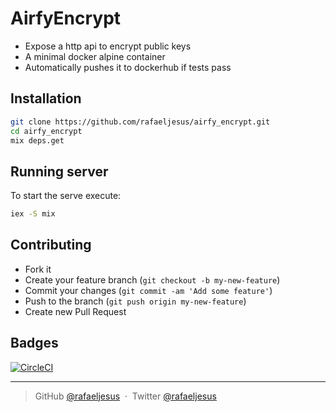 # AirfyEncrypt

* Expose a http api to encrypt public keys
* A minimal docker alpine container
* Automatically pushes it to dockerhub if tests pass

## Installation
```bash
git clone https://github.com/rafaeljesus/airfy_encrypt.git
cd airfy_encrypt
mix deps.get
```

## Running server
To start the serve execute:
```bash
iex -S mix
```

## Contributing
- Fork it
- Create your feature branch (`git checkout -b my-new-feature`)
- Commit your changes (`git commit -am 'Add some feature'`)
- Push to the branch (`git push origin my-new-feature`)
- Create new Pull Request

## Badges

[![CircleCI](https://circleci.com/gh/rafaeljesus/airfy_encrypt.svg?style=svg)](https://circleci.com/gh/rafaeljesus/airfy_encrypt)

---

> GitHub [@rafaeljesus](https://github.com/rafaeljesus) &nbsp;&middot;&nbsp;
> Twitter [@rafaeljesus](https://twitter.com/_jesus_rafael)
